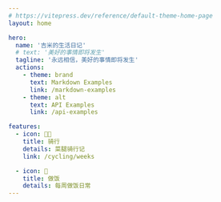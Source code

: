```yaml
---
# https://vitepress.dev/reference/default-theme-home-page
layout: home

hero:
  name: '吉米的生活日记'
  # text: '美好的事情即将发生'
  tagline: '永远相信，美好的事情即将发生'
  actions:
    - theme: brand
      text: Markdown Examples
      link: /markdown-examples
    - theme: alt
      text: API Examples
      link: /api-examples

features:
  - icon: 🚴🏻
    title: 骑行
    details: 菜腿骑行记
    link: /cycling/weeks

  - icon: 🍱
    title: 做饭
    details: 每周做饭日常
---
```

